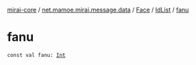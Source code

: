 [mirai-core](../../../index.md) / [net.mamoe.mirai.message.data](../../index.md) / [Face](../index.md) / [IdList](index.md) / [fanu](./fanu.md)

# fanu

`const val fanu: `[`Int`](https://kotlinlang.org/api/latest/jvm/stdlib/kotlin/-int/index.html)